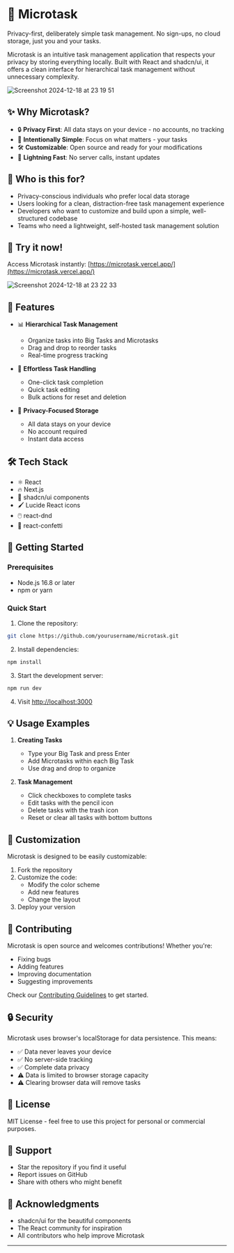 # 🚀 Microtask

Privacy-first, deliberately simple task management. No sign-ups, no cloud storage, just you and your tasks.

Microtask is an intuitive task management application that respects your privacy by storing everything locally. Built with React and shadcn/ui, it offers a clean interface for hierarchical task management without unnecessary complexity.

![Screenshot 2024-12-18 at 23 19 51](https://github.com/user-attachments/assets/b6981222-9d5f-4fd5-b8b6-ceaecf112043)

## ✨ Why Microtask?

- 🔒 **Privacy First**: All data stays on your device - no accounts, no tracking
- 🎯 **Intentionally Simple**: Focus on what matters - your tasks
- 🛠 **Customizable**: Open source and ready for your modifications
- 🚀 **Lightning Fast**: No server calls, instant updates

## 👥 Who is this for?

- Privacy-conscious individuals who prefer local data storage
- Users looking for a clean, distraction-free task management experience
- Developers who want to customize and build upon a simple, well-structured codebase
- Teams who need a lightweight, self-hosted task management solution

## 📱 Try it now!

Access Microtask instantly: [https://microtask.vercel.app/](https://microtask.vercel.app/)

![Screenshot 2024-12-18 at 23 22 33](https://github.com/user-attachments/assets/a6f2622e-783e-4fbe-88f9-a3c764e1bf1d)

## 🌟 Features

- 📊 **Hierarchical Task Management**

  - Organize tasks into Big Tasks and Microtasks
  - Drag and drop to reorder tasks
  - Real-time progress tracking

- 🎯 **Effortless Task Handling**

  - One-click task completion
  - Quick task editing
  - Bulk actions for reset and deletion

- 💾 **Privacy-Focused Storage**
  - All data stays on your device
  - No account required
  - Instant data access

## 🛠️ Tech Stack

- ⚛️ React
- 🔥 Next.js
- 🎨 shadcn/ui components
- 🖌️ Lucide React icons
- 🖱️ react-dnd
- 🎊 react-confetti

## 🚀 Getting Started

### Prerequisites

- Node.js 16.8 or later
- npm or yarn

### Quick Start

1. Clone the repository:

```bash
git clone https://github.com/yourusername/microtask.git
```

2. Install dependencies:

```bash
npm install
```

3. Start the development server:

```bash
npm run dev
```

4. Visit [http://localhost:3000](http://localhost:3000)

## 💡 Usage Examples

1. **Creating Tasks**

   - Type your Big Task and press Enter
   - Add Microtasks within each Big Task
   - Use drag and drop to organize

2. **Task Management**
   - Click checkboxes to complete tasks
   - Edit tasks with the pencil icon
   - Delete tasks with the trash icon
   - Reset or clear all tasks with bottom buttons

## 🎨 Customization

Microtask is designed to be easily customizable:

1. Fork the repository
2. Customize the code:
   - Modify the color scheme
   - Add new features
   - Change the layout
3. Deploy your version

## 🤝 Contributing

Microtask is open source and welcomes contributions! Whether you're:

- Fixing bugs
- Adding features
- Improving documentation
- Suggesting improvements

Check our [Contributing Guidelines](CONTRIBUTING.md) to get started.

## 🔒 Security

Microtask uses browser's localStorage for data persistence. This means:

- ✅ Data never leaves your device
- ✅ No server-side tracking
- ✅ Complete data privacy
- ⚠️ Data is limited to browser storage capacity
- ⚠️ Clearing browser data will remove tasks

## 📄 License

MIT License - feel free to use this project for personal or commercial purposes.

## 🌟 Support

- Star the repository if you find it useful
- Report issues on GitHub
- Share with others who might benefit

## 🎉 Acknowledgments

- shadcn/ui for the beautiful components
- The React community for inspiration
- All contributors who help improve Microtask

---
